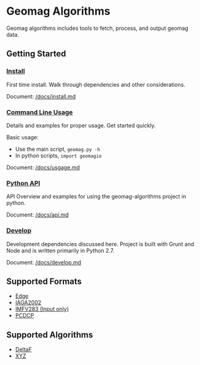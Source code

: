 Geomag Algorithms
=================

Geomag algorithms includes tools to fetch, process, and output geomag data.


## Getting Started

### [Install](./docs/install.md)
First time install. Walk through dependencies and other considerations.

Document: [/docs/install.md](./docs/install.md)


### [Command Line Usage](./docs/usage.md)
Details and examples for proper usage. Get started quickly.

Basic usage:

  - Use the main script, `geomag.py -h`
  - In python scripts, `import geomagio`

Document: [/docs/usgage.md](./docs/usage.md)


### [Python API](./docs/api.md)
API Overview and examples for using the geomag-algorithms project in python.

Document: [/docs/api.md](./docs/api.md)


### [Develop](./docs/develop.md)
Development dependencies discussed here. Project is built with Grunt and Node
and is written primarily in Python 2.7.

Document: [/docs/develop.md](./docs/develop.md)


## Supported Formats

- [Edge](./docs/io.md#Edge)
- [IAGA2002](./docs/io.md#IAGA2002)
- [IMFV283 (Input only)](./docs/io.md#IMFV283)
- [PCDCP](./docs/io.md#PCDCP)


## Supported Algorithms

- [DeltaF](./docs/algorithms/DeltaF_usage.md)
- [XYZ](./docs/algorithms/XYZ_usage.md)
